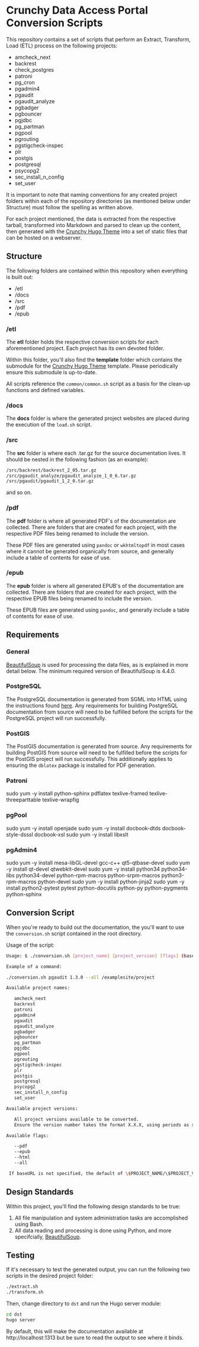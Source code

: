 # Crunchy Data Access Portal Conversion Scripts

This repository contains a set of scripts that perform an Extract, Transform, Load (ETL) process
on the following projects:

* amcheck_next
* backrest
* check_postgres
* patroni
* pg_cron
* pgadmin4
* pgaudit
* pgaudit_analyze
* pgbadger
* pgbouncer
* pgjdbc
* pg_partman
* pgpool
* pgrouting
* pgstigcheck-inspec
* plr
* postgis
* postgresql
* psycopg2
* sec_install_n_config
* set_user

It is important to note that naming conventions for any created project folders within each of the
repository directories (as mentioned below under Structure) must follow the spelling as written above.

For each project mentioned, the data is extracted from the respective tarball, transformed into
Markdown and parsed to clean up the content, then generated with the
[Crunchy Hugo Theme](https://github.com/CrunchyData/crunchy-hugo-theme) into a set of static
files that can be hosted on a webserver.

## Structure

The following folders are contained within this repository when everything is built out:

* /etl
* /docs
* /src
* /pdf
* /epub

### /etl

The **etl** folder holds the respective conversion scripts for each aforementioned project. Each
project has its own devoted folder.

Within this folder, you'll also find the **template** folder which contains the submodule for the
[Crunchy Hugo Theme](https://github.com/CrunchyData/crunchy-hugo-theme) template. Please periodically
ensure this submodule is up-to-date.

All scripts reference the `common/common.sh` script as a basis for the clean-up functions and defined
variables.

### /docs

The **docs** folder is where the generated project websites are placed during the execution of the
`load.sh` script.

### /src

The **src** folder is where each .tar.gz for the source documentation lives. It should be nested in
the following fashion (as an example):

```sh
/src/backrest/backrest_2_05.tar.gz
/src/pgaudit_analyze/pgaudit_analyze_1_0_6.tar.gz
/src/pgaudit/pgaudit_1_2_0.tar.gz
```

and so on.

### /pdf

The **pdf** folder is where all generated PDF's of the documentation are collected. There are folders
that are created for each project, with the respective PDF files being renamed to include the version.

These PDF files are generated using `pandoc` or `wkhtmltopdf` in most cases where it cannot be generated organically from source, and generally include a table of contents for ease of use.

### /epub

The **epub** folder is where all generated EPUB's of the documentation are collected. There are folders
that are created for each project, with the respective EPUB files being renamed to include the version.

These EPUB files are generated using `pandoc`, and generally include a table of contents for ease of use.

## Requirements

### General

[BeautifulSoup](https://www.crummy.com/software/BeautifulSoup/bs4/doc/) is used for processing
the data files, as is explained in more detail below. The minimum required version of BeautifulSoup is 4.4.0.

### PostgreSQL

The PostgreSQL documentation is generated from SGML into HTML using the instructions
found [here](https://www.postgresql.org/docs/current/static/docguide.html). Any requirements for
building PostgreSQL documentation from source will need to be fulfilled before the scripts for the
PostgreSQL project will run successfully.

### PostGIS

The PostGIS documentation is generated from source. Any requirements for building PostGIS from source
will need to be fulfilled before the scripts for the PostGIS project will run successfully. This
additionally applies to ensuring the `dblatex` package is installed for PDF generation.

### Patroni

sudo yum -y install python-sphinx pdflatex texlive-framed texlive-threeparttable texlive-wrapfig

### pgPool

sudo yum -y install openjade
sudo yum -y install docbook-dtds docbook-style-dsssl docbook-xsl
sudo yum -y install libxslt

### pgAdmin4

sudo yum -y install mesa-libGL-devel gcc-c++ qt5-qtbase-devel
sudo yum -y install qt-devel qtwebkit-devel
sudo yum -y install python34 python34-libs python34-devel python-rpm-macros python-srpm-macros python3-rpm-macros python-devel
sudo yum -y install python-jinja2
sudo yum -y install python2-pytest pytest python-docutils python-py python-pygments python-sphinx

## Conversion Script

When you're ready to build out the documentation, the you'll want to use the `conversion.sh` script
contained in the root directory.

Usage of the script:

```sh
Usage: $ ./conversion.sh [project_name] [project_version] [flags] (baseURL)

Example of a command:

./conversion.sh pgaudit 1.3.0 --all /examplesite/project

Available project names:

   amcheck_next
   backrest
   patroni
   pgadmin4
   pgaudit
   pgaudit_analyze
   pgbadger
   pgbouncer
   pg_partman
   pgjdbc
   pgpool
   pgrouting
   pgstigcheck-inspec
   plr
   postgis
   postgresql
   psycopg2
   sec_install_n_config
   set_user

Available project versions:

   All project versions available to be converted.
   Ensure the version number takes the format X.X.X, using periods as separators.

Available flags:

   --pdf
   --epub
   --html
   --all

 If baseURL is not specified, the default of \$PROJECT_NAME/\$PROJECT_VERSION is used.

```

## Design Standards

Within this project, you'll find the following design standards to be true:

1) All file manipulation and system administration tasks are accomplished using Bash.
2) All data reading and processing is done using Python, and more specifcially, [BeautifulSoup](https://www.crummy.com/software/BeautifulSoup/bs4/doc/).

## Testing

If it's necessary to test the generated output, you can run the following two scripts in the desired
project folder:

```sh
./extract.sh
./transform.sh
```

Then, change directory to `dst` and run the Hugo server module:

```sh
cd dst
hugo server
```

By default, this will make the documentation available at http://localhost:1313 but be sure to read
the output to see where it binds.
